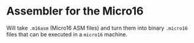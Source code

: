# Assembler for the Micro16

Will take `.m16asm` (Micro16 ASM files) and turn them into binary `.micro16` files that can be executed in a `micro16`
machine.